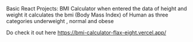 Basic React Projects:
    BMI Calculator
    when entered the data of height and weight it calculates the bmi (Body Mass Index) of Human 
    as three categories 
    underweight , normal and obese

Do check it out here
https://bmi-calculator-flax-eight.vercel.app/
